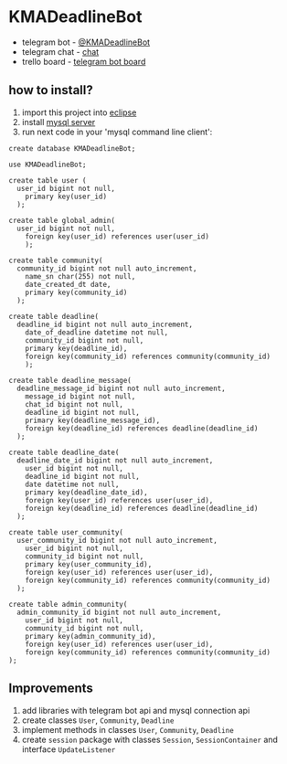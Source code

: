 # KMADeadlineBot
* telegram bot - [@KMADeadlineBot](https://t.me/KMADeadlineBot)
* telegram chat - [chat](https://t.me/joinchat/Ept6GE7IV8xdbFVbA9nEkQ)
* trello board - [telegram bot board](https://trello.com/b/WTZ2zEcV/deadlines-telegram-bot)

## how to install?
1. import this project into [eclipse](https://eclipse.org)
1. install [mysql server](https://mysql.com)
1. run next code in your 'mysql command line client':
```mysql
create database KMADeadlineBot;

use KMADeadlineBot;

create table user (
  user_id bigint not null,
    primary key(user_id)
  );
    
create table global_admin(
  user_id bigint not null,
    foreign key(user_id) references user(user_id)
    );

create table community(
  community_id bigint not null auto_increment,
    name_sn char(255) not null,
    date_created_dt date,
    primary key(community_id)
  );
    
create table deadline(
  deadline_id bigint not null auto_increment,
    date_of_deadline datetime not null,
    community_id bigint not null,
    primary key(deadline_id),
    foreign key(community_id) references community(community_id)
    );
    
create table deadline_message(
  deadline_message_id bigint not null auto_increment,
    message_id bigint not null,
    chat_id bigint not null,
    deadline_id bigint not null,
    primary key(deadline_message_id),
    foreign key(deadline_id) references deadline(deadline_id)
  );

create table deadline_date(
  deadline_date_id bigint not null auto_increment,
    user_id bigint not null,
    deadline_id bigint not null,
    date datetime not null,
    primary key(deadline_date_id),
    foreign key(user_id) references user(user_id),
    foreign key(deadline_id) references deadline(deadline_id)
  );

create table user_community(
  user_community_id bigint not null auto_increment,
    user_id bigint not null,
    community_id bigint not null,
    primary key(user_community_id),
    foreign key(user_id) references user(user_id),
    foreign key(community_id) references community(community_id)
  );
    
create table admin_community(
  admin_community_id bigint not null auto_increment,
    user_id bigint not null,
    community_id bigint not null,
    primary key(admin_community_id),
    foreign key(user_id) references user(user_id),
    foreign key(community_id) references community(community_id)
);
```

## Improvements
1. add libraries with telegram bot api and mysql connection api
1. create classes `User`, `Community`, `Deadline`
1. implement methods in classes `User`, `Community`, `Deadline`
1. create `session` package with classes `Session`, `SessionContainer` and interface `UpdateListener`
